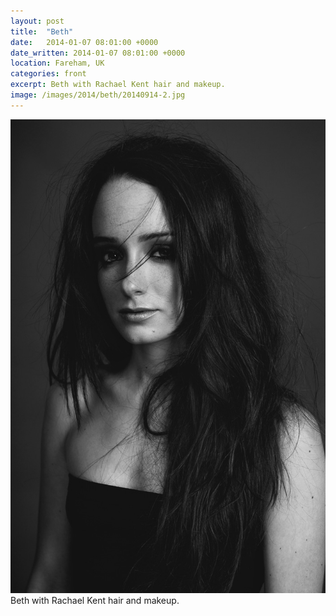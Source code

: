 ```yaml
---
layout: post
title:  "Beth"
date:   2014-01-07 08:01:00 +0000
date_written: 2014-01-07 08:01:00 +0000
location: Fareham, UK
categories: front
excerpt: Beth with Rachael Kent hair and makeup.
image: /images/2014/beth/20140914-2.jpg
---
```

<img src='/images/2014/beth/20140914-2.jpg'/>
Beth with Rachael Kent hair and makeup.
